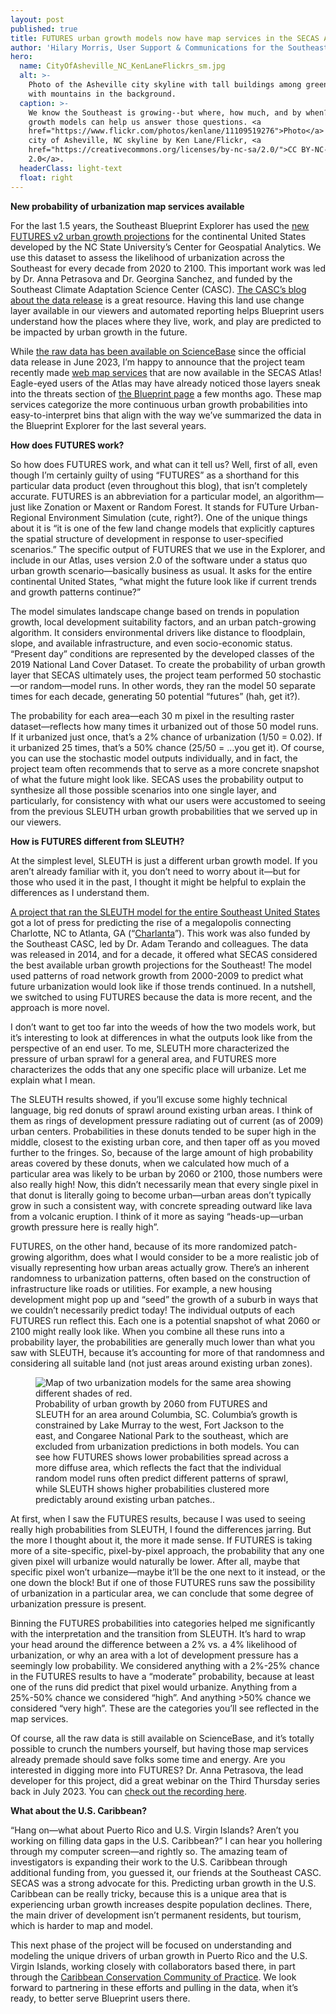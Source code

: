 ```yaml
---
layout: post
published: true
title: FUTURES urban growth models now have map services in the SECAS Atlas
author: 'Hilary Morris, User Support & Communications for the Southeast Blueprint'
hero:
  name: CityOfAsheville_NC_KenLaneFlickrs_sm.jpg
  alt: >-
    Photo of the Asheville city skyline with tall buildings among green trees
    with mountains in the background.
  caption: >-
    We know the Southeast is growing--but where, how much, and by when? Urban
    growth models can help us answer those questions. <a
    href="https://www.flickr.com/photos/kenlane/11109519276">Photo</a> of the
    city of Asheville, NC skyline by Ken Lane/Flickr, <a
    href="https://creativecommons.org/licenses/by-nc-sa/2.0/">CC BY-NC-SA
    2.0</a>.
  headerClass: light-text
  float: right
---
```


**New probability of urbanization map services available**  

For the last 1.5 years, the Southeast Blueprint Explorer has used the [new FUTURES v2 urban growth projections](https://www.sciencebase.gov/catalog/item/63f50297d34efa0476b04cf7) for the continental United States developed by the NC State University’s Center for Geospatial Analytics. We use this dataset to assess the likelihood of urbanization across the Southeast for every decade from 2020 to 2100. This important work was led by Dr. Anna Petrasova and Dr. Georgina Sanchez, and funded by the Southeast Climate Adaptation Science Center (CASC). [The CASC’s blog about the data release](https://secasc.ncsu.edu/2023/06/15/data-release-offers-valuable-information-on-future-urbanization-patterns-across-the-southeastern-us/) is a great resource. Having this land use change layer available in our viewers and automated reporting helps Blueprint users understand how the places where they live, work, and play are predicted to be impacted by urban growth in the future.<!--more-->  

While [the raw data has been available on ScienceBase](https://www.sciencebase.gov/catalog/item/63f50297d34efa0476b04cf7) since the official data release in June 2023, I’m happy to announce that the project team recently made [web map services](https://secas-fws.hub.arcgis.com/maps/NCSU::futuresv2-projections-of-future-urbanization-patterns-from-2060-to-2100-under-a-status-quo-growth-scenario/about) that are now available in the SECAS Atlas! Eagle-eyed users of the Atlas may have already noticed those layers sneak into the threats section of [the Blueprint page](https://secas-fws.hub.arcgis.com/pages/blueprint) a few months ago. These map services categorize the more continuous urban growth probabilities into easy-to-interpret bins that align with the way we’ve summarized the data in the Blueprint Explorer for the last several years.  

**How does FUTURES work?**  

So how does FUTURES work, and what can it tell us? Well, first of all, even though I’m certainly guilty of using “FUTURES” as a shorthand for this particular data product (even throughout this blog), that isn’t completely accurate. FUTURES is an abbreviation for a particular model, an algorithm—just like Zonation or Maxent or Random Forest. It stands for FUTure Urban-Regional Environment Simulation (cute, right?).
One of the unique things about it is “it is one of the few land change models that explicitly captures the spatial structure of development in response to user-specified scenarios.” The specific output of FUTURES that we use in the Explorer, and include in our Atlas, uses version 2.0 of the software under a status quo urban growth scenario—basically business as usual. It asks for the entire continental United States, “what might the future look like if current trends and growth patterns continue?”  

The model simulates landscape change based on trends in population growth, local development suitability factors, and an urban patch-growing algorithm. It considers environmental drivers like distance to floodplain, slope, and available infrastructure, and even socio-economic status. “Present day” conditions are represented by the developed classes of the 2019 National Land Cover Dataset. To create the probability of urban growth layer that SECAS ultimately uses, the project team performed 50 stochastic—or random—model runs. In other words, they ran the model 50 separate times for each decade, generating 50 potential “futures” (hah, get it?).  

The probability for each area—each 30 m pixel in the resulting raster dataset—reflects how many times it urbanized out of those 50 model runs. If it urbanized just once, that’s a 2% chance of urbanization (1/50 = 0.02). If it urbanized 25 times, that’s a 50% chance (25/50 = …you get it). Of course, you can use the stochastic model outputs individually, and in fact, the project team often recommends that to serve as a more concrete snapshot of what the future might look like. SECAS uses the probability output to synthesize all those possible scenarios into one single layer, and particularly, for consistency with what our users were accustomed to seeing from the previous SLEUTH urban growth probabilities that we served up in our viewers.  

**How is FUTURES different from SLEUTH?**  

At the simplest level, SLEUTH is just a different urban growth model. If you aren’t already familiar with it, you don’t need to worry about it—but for those who used it in the past, I thought it might be helpful to explain the differences as I understand them.  

[A project that ran the SLEUTH model for the entire Southeast United States](https://journals.plos.org/plosone/article?id=10.1371/journal.pone.0102261) got a lot of press for predicting the rise of a megalopolis connecting Charlotte, NC to Atlanta, GA (“[Charlanta](https://yourwildlife.org/2014/07/the-rise-of-charlanta/)”). This work was also funded by the Southeast CASC, led by Dr. Adam Terando and colleagues. The data was released in 2014, and for a decade, it offered what SECAS considered the best available urban growth projections for the Southeast! The model used patterns of road network growth from 2000-2009 to predict what future urbanization would look like if those trends continued. In a nutshell, we switched to using FUTURES because the data is more recent, and the approach is more novel.  

I don’t want to get too far into the weeds of how the two models work, but it’s interesting to look at differences in what the outputs look like from the perspective of an end user. To me, SLEUTH more characterized the pressure of urban sprawl for a general area, and FUTURES more characterizes the odds that any one specific place will urbanize. Let me explain what I mean.  

The SLEUTH results showed, if you’ll excuse some highly technical language, big red donuts of sprawl around existing urban areas. I think of them as rings of development pressure radiating out of current (as of 2009) urban centers. Probabilities in these donuts tended to be super high in the middle, closest to the existing urban core, and then taper off as you moved further to the fringes. So, because of the large amount of high probability areas covered by these donuts, when we calculated how much of a particular area was likely to be urban by 2060 or 2100, those numbers were also really high! Now, this didn’t necessarily mean that every single pixel in that donut is literally going to become urban—urban areas don’t typically grow in such a consistent way, with concrete spreading outward like lava from a volcanic eruption. I think of it more as saying “heads-up—urban growth pressure here is really high”.  

FUTURES, on the other hand, because of its more randomized patch-growing algorithm, does what I would consider to be a more realistic job of visually representing how urban areas actually grow. There’s an inherent randomness to urbanization patterns, often based on the construction of infrastructure like roads or utilities. For example, a new housing development might pop up and “seed” the growth of a suburb in ways that we couldn’t necessarily predict today! The individual outputs of each FUTURES run reflect this. Each one is a potential snapshot of what 2060 or 2100 might really look like. When you combine all these runs into a probability layer, the probabilities are generally much lower than what you saw with SLEUTH, because it’s accounting for more of that randomness and considering all suitable land (not just areas around existing urban zones).  

<figure>
  <img src="http://secassoutheast.org/images/CompareFUTURES_SLEUTH_2060.jpg" alt="Map of two urbanization models for the same area showing different shades of red."/>
  <figcaption>Probability of urban growth by 2060 from FUTURES and SLEUTH for an area around Columbia, SC. Columbia’s growth is constrained by Lake Murray to the west, Fort Jackson to the east, and Congaree National Park to the southeast, which are excluded from urbanization predictions in both models. You can see how FUTURES shows lower probabilities spread across a more diffuse area, which reflects the fact that the individual random model runs often predict different patterns of sprawl, while SLEUTH shows higher probabilities clustered more predictably around existing urban patches..</figcaption>
</figure>

At first, when I saw the FUTURES results, because I was used to seeing really high probabilities from SLEUTH, I found the differences jarring. But the more I thought about it, the more it made sense. If FUTURES is taking more of a site-specific, pixel-by-pixel approach, the probability that any one given pixel will urbanize would naturally be lower. After all, maybe that specific pixel won’t urbanize—maybe it’ll be the one next to it instead, or the one down the block! But if one of those FUTURES runs saw the possibility of urbanization in a particular area, we can conclude that some degree of urbanization pressure is present.

Binning the FUTURES probabilities into categories helped me significantly with the  interpretation and the transition from SLEUTH. It’s hard to wrap your head around the difference between a 2% vs. a 4% likelihood of urbanization, or why an area with a lot of development pressure has a seemingly low probability. We considered anything with a 2%-25% chance in the FUTURES results to have a “moderate” probability, because at least one of the runs did predict that pixel would urbanize. Anything from a 25%-50% chance we considered “high”. And anything >50% chance we considered “very high”. These are the categories you’ll see reflected in the map services.  

Of course, all the raw data is still available on ScienceBase, and it’s totally possible to crunch the numbers yourself, but having those map services already premade should save folks some time and energy. Are you interested in digging more into FUTURES? Dr. Anna Petrasova, the lead developer for this project, did a great webinar on the Third Thursday series back in July 2023. You can [check out the recording here](https://youtu.be/vADAKDQ0J4Y?si=_s48_2GlidnrinFZ%5d).  

**What about the U.S. Caribbean?**  

“Hang on—what about Puerto Rico and U.S. Virgin Islands? Aren’t you working on filling data gaps in the U.S. Caribbean?” I can hear you hollering through my computer screen—and rightly so. The amazing team of investigators is expanding their work to the U.S. Caribbean through additional funding from, you guessed it, our friends at the Southeast CASC. SECAS was a strong advocate for this. Predicting urban growth in the U.S. Caribbean can be really tricky, because this is a unique area that is experiencing urban growth increases despite population declines. There, the main driver of development isn’t permanent residents, but tourism, which is harder to map and model.  

This next phase of the project will be focused on understanding and modeling the unique drivers of urban growth in Puerto Rico and the U.S. Virgin Islands, working closely with collaborators based there, in part through the [Caribbean Conservation Community of Practice](https://secasc.ncsu.edu/resources/caribbean-community-of-practice/). We look forward to partnering in these efforts and pulling in the data, when it’s ready, to better serve Blueprint users there.
